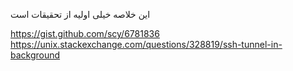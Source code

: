 این خلاصه خیلی اولیه از تحقیقات است

https://gist.github.com/scy/6781836
https://unix.stackexchange.com/questions/328819/ssh-tunnel-in-background
